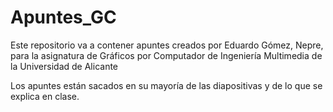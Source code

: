# Apuntes_GC

Este repositorio va a contener apuntes creados por Eduardo Gómez, Nepre, para la asignatura de Gráficos por Computador de Ingeniería Multimedia de la Universidad de Alicante

Los apuntes están sacados en su mayoría de las diapositivas y de lo que se explica en clase.